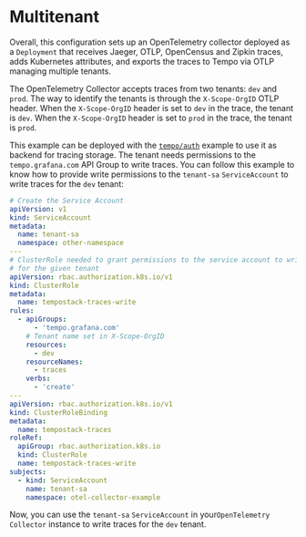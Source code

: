 # Multitenant

Overall, this configuration sets up an OpenTelemetry collector deployed as a `Deployment` that receives Jaeger, OTLP, OpenCensus and Zipkin traces, adds Kubernetes attributes, and exports the traces to Tempo via OTLP managing multiple tenants.

The OpenTelemetry Collector accepts traces from two tenants: `dev` and `prod`. The way to identify the tenants is through the `X-Scope-OrgID` OTLP header. When the `X-Scope-OrgID` header is set to `dev` in the trace, the tenant is `dev`. When the `X-Scope-OrgID` header is set to `prod` in the trace, the tenant is `prod`.

This example can be deployed with the [`tempo/auth`](../../tempo/auth/) example to use it as backend for tracing storage. The tenant needs permissions to the `tempo.grafana.com` API Group to write traces. You can follow this example to know how to provide write permissions to the `tenant-sa` `ServiceAccount` to write traces for the `dev` tenant:
```yaml
# Create the Service Account
apiVersion: v1
kind: ServiceAccount
metadata:
  name: tenant-sa
  namespace: other-namespace
---
# ClusterRole needed to grant permissions to the service account to write traces
# for the given tenant
apiVersion: rbac.authorization.k8s.io/v1
kind: ClusterRole
metadata:
  name: tempostack-traces-write
rules:
  - apiGroups:
      - 'tempo.grafana.com'
    # Tenant name set in X-Scope-OrgID
    resources:
      - dev
    resourceNames:
      - traces
    verbs:
      - 'create'
---
apiVersion: rbac.authorization.k8s.io/v1
kind: ClusterRoleBinding
metadata:
  name: tempostack-traces
roleRef:
  apiGroup: rbac.authorization.k8s.io
  kind: ClusterRole
  name: tempostack-traces-write
subjects:
  - kind: ServiceAccount
    name: tenant-sa
    namespace: otel-collector-example
```
Now, you can use the `tenant-sa` `ServiceAccount` in your`OpenTelemetry Collector` instance to write traces for the `dev` tenant.

